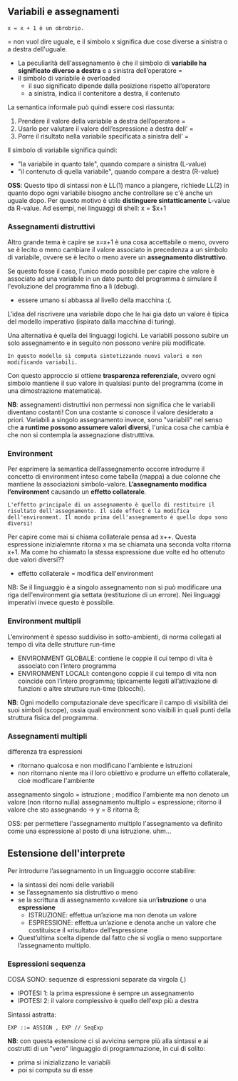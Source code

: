 ## Variabili e assegnamenti

    x = x + 1 è un obrobrio. 

= non vuol dire uguale, e il simbolo x significa due cose diverse a sinistra o a destra dell'uguale.

- La peculiarità dell'assegnamento è che il simbolo di __variabile ha significato diverso a destra__ e a sinistra dell’operatore =
- Il simbolo di variabile è overloaded
    - il suo significato dipende dalla posizione rispetto all’operatore
    - a sinistra, indica il contenitore a destra, il contenuto

La semantica informale può quindi essere così riassunta:
1. Prendere il valore della variabile a destra dell’operatore =
2. Usarlo per valutare il valore dell’espressione a destra dell’ =
3. Porre il risultato nella variabile specificata a sinistra dell’ =

Il simbolo di variabile significa quindi:
- "la variabile in quanto tale", quando compare a sinistra (L-value)
- "il contenuto di quella variabile", quando compare a destra (R-value)

__OSS__: Questo tipo di sintassi non è LL(1) manco a piangere, richiede LL(2) in quanto dopo ogni variabile bisogno anche controllare se c'è anche un uguale dopo. Per questo motivo è utile __distinguere sintatticamente__ L-value da R-value. Ad esempi, nei linguaggi di shell: x = $x+1

### Assegnamenti distruttivi
Altro grande tema è capire se x=x+1 è una cosa accettabile o meno, ovvero se è lecito o meno cambiare il valore associato in precedenza a un simbolo di variabile, ovvere se è lecito o meno avere un __assegnamento distruttivo__. 

Se questo fosse il caso, l'unico modo possibile per capire che valore è associato ad una variabile in un dato punto del programma è simulare il l'evoluzione del programma fino a lì (debug).
- essere umano si abbassa al livello della macchina :(.

L'idea del riscrivere una variabile dopo che le hai gia dato un valore è tipica del modello imperativo (ispirato dalla macchina di turing).

Una alternativa è quella dei linguaggi logichi. Le variabili possono subire un solo assegnamento e in seguito non possono venire più modificate.

    In questo modello si computa sintetizzando nuovi valori e non modificando variabili.

Con questo approccio si ottiene __trasparenza referenziale__, ovvero ogni simbolo mantiene il suo valore in qualsiasi punto del programma (come in una dimostrazione matematica).

__NB__: assegnamenti distruttivi non permessi non significa che le variabili diventano costanti! Con una costante si conosce il valore desiderato a priori. Variabili a singolo assegnamento invece, sono "variabili" nel senso che __a runtime possono assumere valori diversi__, l'unica cosa che cambia è che non si contempla la assegnazione distrutttiva. 

### Environment
Per esprimere la semantica dell’assegnamento occorre introdurre il concetto di environment inteso come tabella (mappa) a due colonne che mantiene la associazioni simbolo-valore. __L’assegnamento modifica l’environment__ causando un __effetto collaterale__.

    L'effetto principale di un assegnamento è quello di restituire il risultato dell'assegnamento. Il side effect è la modifica dell'environment. Il mondo prima dell'assegnamento è quello dopo sono diversi!

Per capire come mai si chiama collaterale pensa ad x++. Questa espressione inizialemnte ritorna x ma se chiamata una seconda volta ritorna x+1. Ma come ho chiamato la stessa espressione due volte ed ho ottenuto due valori diversi??
- effetto collaterale = modifica dell'environment

NB: Se il linguaggio è a singolo assegnamento non si può modificare una riga dell'environment gia settata (restituzione di un errore). Nei linguaggi imperativi invece questo è possibile.

### Environment multipli
L’environment è spesso suddiviso in sotto-ambienti, di norma collegati al tempo di vita delle strutture run-time
- ENVIRONMENT GLOBALE: contiene le coppie il cui tempo di vita è associato con l’intero programma
- ENVIRONMENT LOCALI: contengono coppie il cui tempo di vita non coincide con l’intero programma; tipicamente legati all’attivazione di funzioni o altre strutture run-time (blocchi).

__NB__: Ogni modello computazionale deve specificare il campo di visibilità dei suoi simboli (scope), ossia quali environment sono visibili in quali punti della struttura fisica del programma.

### Assegnamenti multipli
differenza tra espressioni
- ritornano qualcosa e non modificano l'ambiente
e istruzioni
- non ritornano niente ma il loro obiettivo e produrre un effetto collaterale, cioè modficare l'ambiente

assegnamento singolo = istruzione ; modifico l'ambiente ma non denoto un valore (non ritorno nulla)
assegnamento multiplo = espressione; ritorno il valore che sto assegnando -> y = 8 ritorna 8;

OSS: per permettere l'assegnamento multiplo l'assegnamento va definito come una espressione al posto di una istruzione. uhm...

## Estensione dell'interprete
Per introdurre l’assegnamento in un linguaggio occorre stabilire:
- la sintassi dei nomi delle variabili
- se l’assegnamento sia distruttivo o meno
- se la scrittura di assegnamento x=valore sia un’__istruzione__ o una __espressione__
    - ISTRUZIONE: effettua un’azione ma non denota un valore
    - ESPRESSIONE: effettua un’azione e denota anche un valore che costituisce il «risultato» dell’espressione
- Quest’ultima scelta dipende dal fatto che si voglia o meno supportare l’assegnamento multiplo.

### Espressioni sequenza
COSA SONO: sequenze di espressioni separate da virgola (,)
- IPOTESI 1: la prima espressione è sempre un assegnamento
- IPOTESI 2: il valore complessivo è quello dell'exp più a destra

Sintassi astratta:

    EXP ::= ASSIGN , EXP // SeqExp

__NB__: con questa estensione ci si avvicina sempre più alla sintassi e ai costrutti di un "vero" linguaggio di programmazione, in cui di solito:
- prima si inizializzano le variabili
- poi si computa su di esse